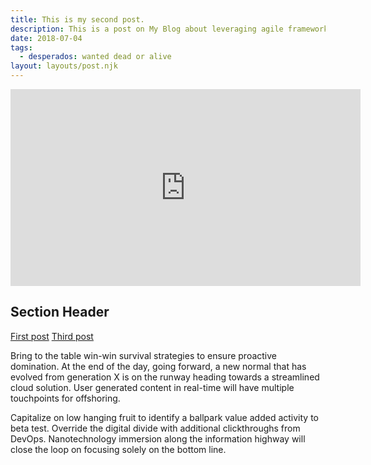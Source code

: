 ```yaml
---
title: This is my second post.
description: This is a post on My Blog about leveraging agile frameworks.
date: 2018-07-04
tags:
  - desperados: wanted dead or alive
layout: layouts/post.njk
---
```

<div class="videoWrapper">
<iframe width="560" height="315" src="https://www.youtube.com/embed/YQLzjo39aYA" frameborder="0" allow="accelerometer; autoplay; encrypted-media; gyroscope; picture-in-picture" allowfullscreen></iframe>
</div>  

## Section Header

<a href="{{ '/posts/firstpost/' | url }}">First post</a>
<a href="{{ '/posts/thirdpost/' | url }}">Third post</a>

Bring to the table win-win survival strategies to ensure proactive domination. At the end of the day, going forward, a new normal that has evolved from generation X is on the runway heading towards a streamlined cloud solution. User generated content in real-time will have multiple touchpoints for offshoring.

Capitalize on low hanging fruit to identify a ballpark value added activity to beta test. Override the digital divide with additional clickthroughs from DevOps. Nanotechnology immersion along the information highway will close the loop on focusing solely on the bottom line.
